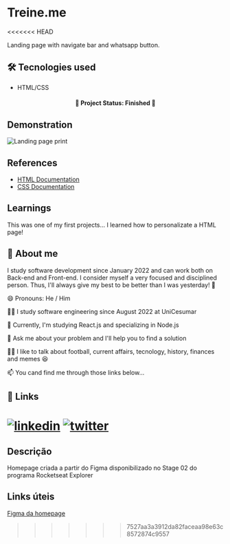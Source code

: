 # Treine.me
<<<<<<< HEAD

Landing page with navigate bar and whatsapp button.


## 🛠 Tecnologies used

* HTML/CSS


<h4 align="center"> 
 🚧  Project Status: Finished  🚧
</h4>

 
## Demonstration

![Landing page print](https://imgur.com/a/n0yslx8)


## References

 - [HTML Documentation](https://developer.mozilla.org/pt-BR/docs/Web/HTML)
 - [CSS Documentation](https://developer.mozilla.org/pt-BR/docs/Web/CSS)


## Learnings
This was one of my first projects... I learned how to personalizate a HTML page!


## 🚀 About me
I study software development since January 2022 and can work both on Back-end and Front-end. I consider myself a very focused and disciplined person. Thus, I'll always give my best to be better than I was yesterday! 💪


😄 Pronouns: He / Him

👩‍💻 I study software engineering since August 2022 at UniCesumar

🧠 Currently, I'm studying React.js and specializing in Node.js

🤔 Ask me about your problem and I'll help you to find a solution

👯‍♀️ I like to talk about football, current affairs, tecnology, history, finances and memes 😆

📫 You cand find me through those links below...


## 🔗 Links
[![linkedin](https://img.shields.io/badge/linkedin-0A66C2?style=for-the-badge&logo=linkedin&logoColor=white)](https://www.linkedin.com/in/vitor-marciano/)
[![twitter](https://img.shields.io/badge/twitter-1DA1F2?style=for-the-badge&logo=twitter&logoColor=white)](https://twitter.com/marciano_vitor)
=======

## Descrição
Homepage criada a partir do Figma disponibilizado no Stage 02 do programa Rocketseat Explorer

## Links úteis
[Figma da homepage](https://www.figma.com/file/rkDOHGPwwFtBNqEdHSuQPd/Projeto-02---Explorer?node-id=0%3A1)
>>>>>>> 7527aa3a3912da82faceaa98e63c8572874c9557
